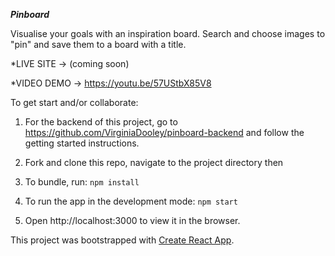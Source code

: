 ***Pinboard***

Visualise your goals with an inspiration board. Search and choose images to "pin" and save them to a board with a title.

*LIVE SITE -> (coming soon)

*VIDEO DEMO -> https://youtu.be/57UStbX85V8

To get start and/or collaborate:

 1) For the backend of this project, go to https://github.com/VirginiaDooley/pinboard-backend and follow the getting started instructions.

 2) Fork and clone this repo, navigate to the project directory then

 3) To bundle, run: ```npm install```

 4) To run the app in the development mode: ```npm start```

 5) Open http://localhost:3000 to view it in the browser.

This project was bootstrapped with [Create React App](https://github.com/facebook/create-react-app).
